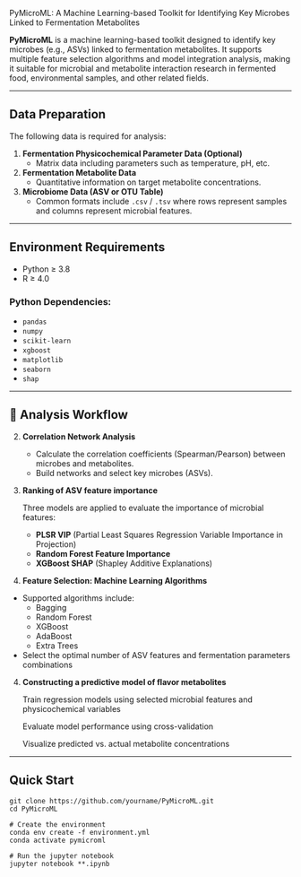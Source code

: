 PyMicroML: A Machine Learning-based Toolkit for Identifying Key Microbes Linked to Fermentation Metabolites

**PyMicroML** is a machine learning-based toolkit designed to identify key microbes (e.g., ASVs) linked to fermentation metabolites. It supports multiple feature selection algorithms and model integration analysis, making it suitable for microbial and metabolite interaction research in fermented food, environmental samples, and other related fields.

------

## Data Preparation

The following data is required for analysis:

1. **Fermentation Physicochemical Parameter Data (Optional)**
   - Matrix data including parameters such as temperature, pH, etc.
2. **Fermentation Metabolite Data**
   - Quantitative information on target metabolite concentrations.
3. **Microbiome Data (ASV or OTU Table)**
   - Common formats include `.csv` / `.tsv` where rows represent samples and columns represent microbial features.

------

## Environment Requirements

- Python ≥ 3.8
- R ≥ 4.0

### Python Dependencies:

- `pandas`
- `numpy`
- `scikit-learn`
- `xgboost`
- `matplotlib`
- `seaborn`
- `shap`

------

##  🚀 Analysis Workflow

2. **Correlation Network Analysis**

   - Calculate the correlation coefficients (Spearman/Pearson) between microbes and metabolites.
   - Build networks and select key microbes (ASVs).

2. **Ranking of ASV feature importance**

   Three models are applied to evaluate the importance of microbial features:

   - **PLSR VIP** (Partial Least Squares Regression Variable Importance in Projection)
   - **Random Forest Feature Importance**
   - **XGBoost SHAP** (Shapley Additive Explanations)

3. **Feature Selection: Machine Learning Algorithms**

- Supported algorithms include:
  - Bagging
  - Random Forest
  - XGBoost
  - AdaBoost
  - Extra Trees
- Select the optimal number of ASV features and fermentation parameters combinations

4. **Constructing a predictive model of flavor metabolites**

   Train regression models using selected microbial features and physicochemical variables

   Evaluate model performance using cross-validation

   Visualize predicted vs. actual metabolite concentrations

------

## Quick Start

```
git clone https://github.com/yourname/PyMicroML.git
cd PyMicroML

# Create the environment
conda env create -f environment.yml
conda activate pymicroml

# Run the jupyter notebook
jupyter notebook **.ipynb
```